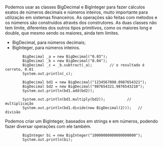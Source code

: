 Podemos usar as classes BigDecimal e BigInteger para fazer cálculos exatos de números decimais e números inteiros, muito importante para utilização em sistemas financeiros. As operações são feitas com métodos e os números são construídos através dos construtores. As duas classes não tem limite, diferentes dos outros tipos primitivos, como os maiores long e double, que mesmo sendo os maiores, ainda tem limites.

- BigDecimal, para números decimais;
- BigInteger, para números inteiros.
```
		BigDecimal _a = new BigDecimal("0.03");
		BigDecimal _b = new BigDecimal("0.04");
		BigDecimal _c = _b.subtract(_a);        // o resultado é correto, 0.01
		System.out.println(_c);    

        BigDecimal bd1 = new BigDecimal("1234567890.0987654321");
		BigDecimal bd2 = new BigDecimal("987654321.9876543210");
		System.out.println(bd1.add(bd2));         

        System.out.println(bd1.multiply(bd2));          // multiplicação
        System.out.println(bd1.divide(new BigDecimal(2)));   // divisão
```
Podemos criar um BigInteger, baseados em strings e em números, podendo fazer diversar operações com ele também.
```
		BigInteger bi = new BigInteger("10000000000000000000");
		System.out.println(bi);
```